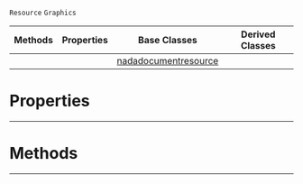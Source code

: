  `Resource` `Graphics`



|Methods|Properties|Base Classes|Derived Classes|
|---|---|---|---|
| | |[nadadocumentresource](https://github.com/zeroengineteam/ZeroDocs/blob/master/code_reference/class_reference/nadadocumentresource.markdown)| |


 #  Properties


---  
 #  Methods


---  
 

 